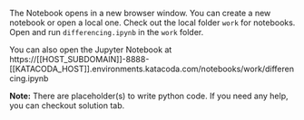The Notebook opens in a new browser window. You can create a new notebook or open a local one. Check out the local folder `work` for notebooks. Open and run `differencing.ipynb` in the `work` folder.

You can also open the Jupyter Notebook at https://[[HOST_SUBDOMAIN]]-8888-[[KATACODA_HOST]].environments.katacoda.com/notebooks/work/differencing.ipynb

**Note:**
There are placeholder(s) to write python code. If you need any help, you can checkout solution tab.